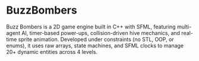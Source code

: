 # BuzzBombers
Buzz Bombers is a 2D game engine built in C++ with SFML, featuring multi-agent AI, timer-based power-ups, collision-driven hive mechanics, and real-time sprite animation. Developed under constraints (no STL, OOP, or enums), it uses raw arrays, state machines, and SFML clocks to manage 20+ dynamic entities across 4 levels. 
